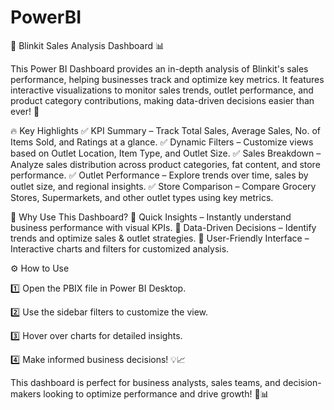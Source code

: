 # PowerBI

🚀 Blinkit Sales Analysis Dashboard 📊

This Power BI Dashboard provides an in-depth analysis of Blinkit's sales performance, helping businesses track and optimize key metrics. It features interactive visualizations to monitor sales trends, outlet performance, and product category contributions, making data-driven decisions easier than ever! 🎯

🔥 Key Highlights
✅ KPI Summary – Track Total Sales, Average Sales, No. of Items Sold, and Ratings at a glance.
✅ Dynamic Filters – Customize views based on Outlet Location, Item Type, and Outlet Size.
✅ Sales Breakdown – Analyze sales distribution across product categories, fat content, and store performance.
✅ Outlet Performance – Explore trends over time, sales by outlet size, and regional insights.
✅ Store Comparison – Compare Grocery Stores, Supermarkets, and other outlet types using key metrics.

🎯 Why Use This Dashboard?
🔹 Quick Insights – Instantly understand business performance with visual KPIs.
🔹 Data-Driven Decisions – Identify trends and optimize sales & outlet strategies.
🔹 User-Friendly Interface – Interactive charts and filters for customized analysis.

⚙️ How to Use

1️⃣ Open the PBIX file in Power BI Desktop.

2️⃣ Use the sidebar filters to customize the view.

3️⃣ Hover over charts for detailed insights.

4️⃣ Make informed business decisions! 💡📈

This dashboard is perfect for business analysts, sales teams, and decision-makers looking to optimize performance and drive growth! 🚀📊
